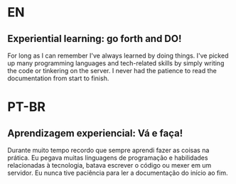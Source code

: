 # EN

## Experiential learning: go forth and DO!

For long as I can remember I've always learned by doing things. I've picked up many programming languages and tech-related skills
by simply writing the code or tinkering on the server. I never had the patience to read the documentation from start to finish.

# PT-BR

## Aprendizagem experiencial: Vá e faça!

Durante muito tempo recordo que sempre aprendi fazer as coisas na prática. Eu pegava muitas linguagens de programação e habilidades relacionadas à tecnologia, batava escrever o código ou mexer em um servidor. Eu nunca tive paciência para ler a documentação do início ao fim.

